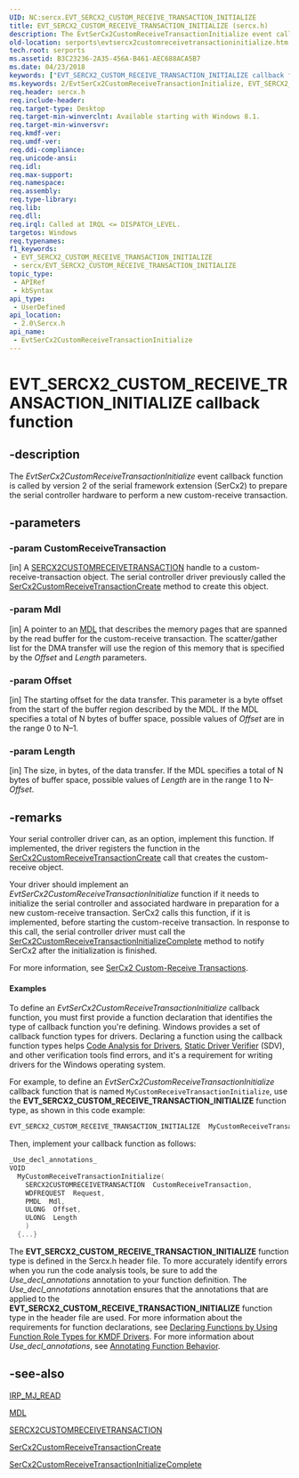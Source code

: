 ```yaml
---
UID: NC:sercx.EVT_SERCX2_CUSTOM_RECEIVE_TRANSACTION_INITIALIZE
title: EVT_SERCX2_CUSTOM_RECEIVE_TRANSACTION_INITIALIZE (sercx.h)
description: The EvtSerCx2CustomReceiveTransactionInitialize event callback function is called by version 2 of the serial framework extension (SerCx2) to prepare the serial controller hardware to perform a new custom-receive transaction.
old-location: serports\evtsercx2customreceivetransactioninitialize.htm
tech.root: serports
ms.assetid: B3C23236-2A35-456A-B461-AEC688ACA5B7
ms.date: 04/23/2018
keywords: ["EVT_SERCX2_CUSTOM_RECEIVE_TRANSACTION_INITIALIZE callback function"]
ms.keywords: 2/EvtSerCx2CustomReceiveTransactionInitialize, EVT_SERCX2_CUSTOM_RECEIVE_TRANSACTION_INITIALIZE, EVT_SERCX2_CUSTOM_RECEIVE_TRANSACTION_INITIALIZE callback, EvtSerCx2CustomReceiveTransactionInitialize, EvtSerCx2CustomReceiveTransactionInitialize callback function [Serial Ports], serports.evtsercx2customreceivetransactioninitialize
req.header: sercx.h
req.include-header: 
req.target-type: Desktop
req.target-min-winverclnt: Available starting with Windows 8.1.
req.target-min-winversvr: 
req.kmdf-ver: 
req.umdf-ver: 
req.ddi-compliance: 
req.unicode-ansi: 
req.idl: 
req.max-support: 
req.namespace: 
req.assembly: 
req.type-library: 
req.lib: 
req.dll: 
req.irql: Called at IRQL <= DISPATCH_LEVEL.
targetos: Windows
req.typenames: 
f1_keywords:
 - EVT_SERCX2_CUSTOM_RECEIVE_TRANSACTION_INITIALIZE
 - sercx/EVT_SERCX2_CUSTOM_RECEIVE_TRANSACTION_INITIALIZE
topic_type:
 - APIRef
 - kbSyntax
api_type:
 - UserDefined
api_location:
 - 2.0\Sercx.h
api_name:
 - EvtSerCx2CustomReceiveTransactionInitialize
---
```


# EVT_SERCX2_CUSTOM_RECEIVE_TRANSACTION_INITIALIZE callback function


## -description

The <i>EvtSerCx2CustomReceiveTransactionInitialize</i> event callback function is called by version 2 of the serial framework extension (SerCx2) to prepare the serial controller hardware to perform a new custom-receive transaction.

## -parameters

### -param CustomReceiveTransaction 

[in]
A <a href="https://docs.microsoft.com/windows-hardware/drivers/serports/sercx2-object-handles">SERCX2CUSTOMRECEIVETRANSACTION</a> handle to a custom-receive-transaction object. The serial controller driver previously called the <a href="https://docs.microsoft.com/windows-hardware/drivers/ddi/sercx/nf-sercx-sercx2customreceivetransactioncreate">SerCx2CustomReceiveTransactionCreate</a> method to create this object.

### -param Mdl 

[in]
A pointer to an <a href="https://docs.microsoft.com/windows-hardware/drivers/ddi/wdm/ns-wdm-_mdl">MDL</a> that describes the memory pages that are spanned by the read buffer for the custom-receive transaction. The scatter/gather list for the DMA transfer will use the region of this memory that is specified by the <i>Offset</i> and <i>Length</i> parameters.

### -param Offset 

[in]
The starting offset for the data transfer. This parameter is a byte offset from the start of the buffer region described by the MDL. If the MDL specifies a total of N bytes of buffer space, possible values of <i>Offset</i> are in the range 0 to N–1.

### -param Length 

[in]
The size, in bytes, of the data transfer. If the MDL specifies a total of N bytes of buffer space, possible values of <i>Length</i> are in the range 1 to N–<i>Offset</i>.

## -remarks

Your serial controller driver can, as an option, implement this function. If implemented, the driver registers the function in the <a href="https://docs.microsoft.com/windows-hardware/drivers/ddi/sercx/nf-sercx-sercx2customreceivetransactioncreate">SerCx2CustomReceiveTransactionCreate</a> call that creates the custom-receive object.

Your driver should implement an <i>EvtSerCx2CustomReceiveTransactionInitialize</i> function if it needs to initialize the serial controller and associated hardware in preparation for a new custom-receive transaction. SerCx2 calls this function, if it is implemented, before starting the custom-receive transaction. In response to this call, the serial controller driver must call the <a href="https://docs.microsoft.com/windows-hardware/drivers/ddi/sercx/nf-sercx-sercx2customreceivetransactioninitializecomplete">SerCx2CustomReceiveTransactionInitializeComplete</a> method to notify SerCx2 after the initialization is finished.

For more information, see <a href="https://docs.microsoft.com/previous-versions/dn265314(v=vs.85)">SerCx2 Custom-Receive Transactions</a>.


#### Examples

To define an <i>EvtSerCx2CustomReceiveTransactionInitialize</i> callback function, you must first provide a function declaration that identifies the type of callback function you're defining. Windows provides a set of callback function types for drivers. Declaring a function using the callback function types helps <a href="https://docs.microsoft.com/windows-hardware/drivers/devtest/code-analysis-for-drivers">Code Analysis for Drivers</a>, <a href="https://docs.microsoft.com/windows-hardware/drivers/devtest/static-driver-verifier">Static Driver Verifier</a> (SDV), and other verification tools find errors, and it's a requirement for writing drivers for the Windows operating system.

For example, to define an <i>EvtSerCx2CustomReceiveTransactionInitialize</i> callback function that is named <code>MyCustomReceiveTransactionInitialize</code>, use the <b>EVT_SERCX2_CUSTOM_RECEIVE_TRANSACTION_INITIALIZE</b> function type, as shown in this code example:


```cpp
EVT_SERCX2_CUSTOM_RECEIVE_TRANSACTION_INITIALIZE  MyCustomReceiveTransactionInitialize;
```

Then, implement your callback function as follows:


```cpp
_Use_decl_annotations_
VOID
  MyCustomReceiveTransactionInitialize(
    SERCX2CUSTOMRECEIVETRANSACTION  CustomReceiveTransaction,
    WDFREQUEST  Request,
    PMDL  Mdl,
    ULONG  Offset,
    ULONG  Length
    )
  {...}
```

The <b>EVT_SERCX2_CUSTOM_RECEIVE_TRANSACTION_INITIALIZE</b> function type is defined in the Sercx.h header file. To more accurately identify errors when you run the code analysis tools, be sure to add the _Use_decl_annotations_ annotation to your function definition. The _Use_decl_annotations_ annotation ensures that the annotations that are applied to the <b>EVT_SERCX2_CUSTOM_RECEIVE_TRANSACTION_INITIALIZE</b> function type in the header file are used. For more information about the requirements for function declarations, see <a href="https://docs.microsoft.com/windows-hardware/drivers/devtest/declaring-functions-by-using-function-role-types-for-kmdf-drivers">Declaring Functions by Using Function Role Types for KMDF Drivers</a>. For more information about _Use_decl_annotations_, see <a href="https://go.microsoft.com/fwlink/p/?LinkId=286697">Annotating Function Behavior</a>.

<div class="code"></div>

## -see-also

<a href="https://docs.microsoft.com/windows-hardware/drivers/ifs/irp-mj-read">IRP_MJ_READ</a>



<a href="https://docs.microsoft.com/windows-hardware/drivers/ddi/wdm/ns-wdm-_mdl">MDL</a>



<a href="https://docs.microsoft.com/windows-hardware/drivers/serports/sercx2-object-handles">SERCX2CUSTOMRECEIVETRANSACTION</a>



<a href="https://docs.microsoft.com/windows-hardware/drivers/ddi/sercx/nf-sercx-sercx2customreceivetransactioncreate">SerCx2CustomReceiveTransactionCreate</a>



<a href="https://docs.microsoft.com/windows-hardware/drivers/ddi/sercx/nf-sercx-sercx2customreceivetransactioninitializecomplete">SerCx2CustomReceiveTransactionInitializeComplete</a>

